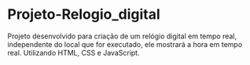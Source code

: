 # Projeto-Relogio_digital
Projeto desenvolvido para criação de um relógio digital em tempo real, independente do local que for executado, ele mostrará a hora em tempo real. Utilizando HTML, CSS e JavaScript.
